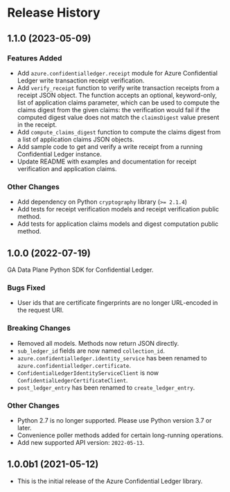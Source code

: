 # Release History

## 1.1.0 (2023-05-09)

### Features Added
- Add `azure.confidentialledger.receipt` module for Azure Confidential Ledger write transaction receipt verification.
- Add `verify_receipt` function to verify write transaction receipts from a receipt JSON object. The function accepts an optional, keyword-only, list of application claims parameter, which can be used to compute the claims digest from the given claims: the verification would fail if the computed digest value does not match the `claimsDigest` value present in the receipt.
- Add `compute_claims_digest` function to compute the claims digest from a list of application claims JSON objects. 
- Add sample code to get and verify a write receipt from a running Confidential Ledger instance.
- Update README with examples and documentation for receipt verification and application claims.

### Other Changes
- Add dependency on Python `cryptography` library (`>= 2.1.4`)
- Add tests for receipt verification models and receipt verification public method.
- Add tests for application claims models and digest computation public method.

## 1.0.0 (2022-07-19)

GA Data Plane Python SDK for Confidential Ledger.

### Bugs Fixed
- User ids that are certificate fingerprints are no longer URL-encoded in the request URI.

### Breaking Changes
- Removed all models. Methods now return JSON directly.
- `sub_ledger_id` fields are now named `collection_id`.
- `azure.confidentialledger.identity_service` has been renamed to `azure.confidentialledger.certificate`.
- `ConfidentialLedgerIdentityServiceClient` is now `ConfidentialLedgerCertificateClient`.
- `post_ledger_entry` has been renamed to `create_ledger_entry`.

### Other Changes
- Python 2.7 is no longer supported. Please use Python version 3.7 or later.
- Convenience poller methods added for certain long-running operations.
- Add new supported API version: `2022-05-13`.

## 1.0.0b1 (2021-05-12)

- This is the initial release of the Azure Confidential Ledger library.
